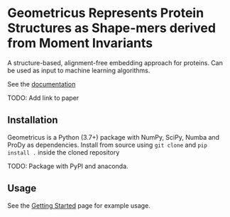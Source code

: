 # Geometricus Represents Protein Structures as Shape-mers derived from Moment Invariants

A structure-based, alignment-free embedding approach for proteins. Can be used as input to machine learning algorithms.

See the [documentation](https://turtletools.github.io/geometricus/)

TODO: Add link to paper

## Installation
Geometricus is a Python (3.7+) package with NumPy, SciPy, Numba and ProDy as dependencies. Install from source using `git clone` and `pip install .` inside the cloned repository

TODO: Package with PyPI and anaconda.

## Usage
See the [Getting Started](https://turtletools.github.io/geometricus/getting_started) page for example usage.
